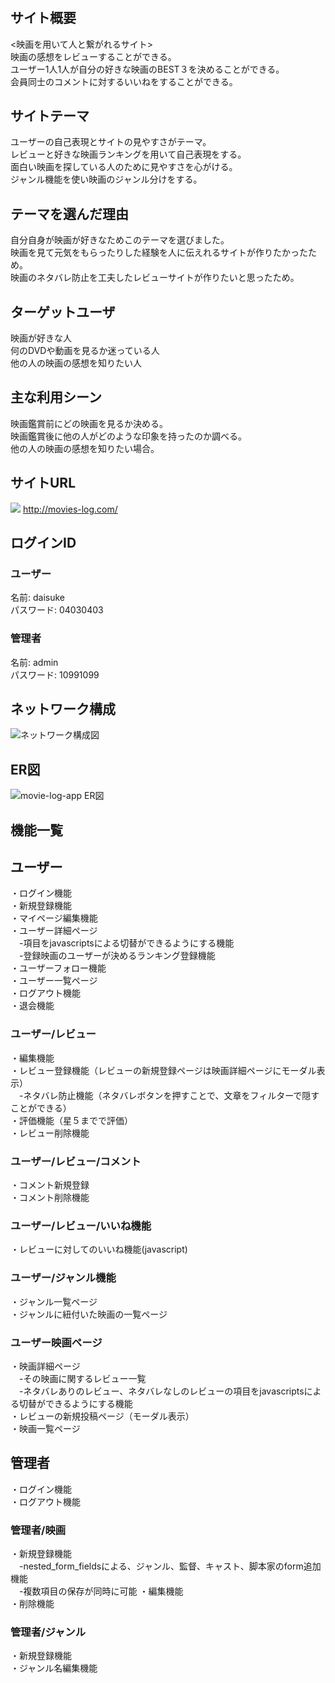 # <movie-log-app>

## サイト概要
<映画を用いて人と繋がれるサイト><br/>
映画の感想をレビューすることができる。<br/>
ユーザー1人1人が自分の好きな映画のBEST３を決めることができる。<br/>
会員同士のコメントに対するいいねをすることができる。<br/>

## サイトテーマ
ユーザーの自己表現とサイトの見やすさがテーマ。<br/>
レビューと好きな映画ランキングを用いて自己表現をする。<br/>
面白い映画を探している人のために見やすさを心がける。<br/>
ジャンル機能を使い映画のジャンル分けをする。<br/>

## テーマを選んだ理由
自分自身が映画が好きなためこのテーマを選びました。<br/>
映画を見て元気をもらったりした経験を人に伝えれるサイトが作りたかったため。<br/>
映画のネタバレ防止を工夫したレビューサイトが作りたいと思ったため。<br/>

## ターゲットユーザ
映画が好きな人<br/>
何のDVDや動画を見るか迷っている人<br/>
他の人の映画の感想を知りたい人<br/>

## 主な利用シーン
映画鑑賞前にどの映画を見るか決める。<br/>
映画鑑賞後に他の人がどのような印象を持ったのか調べる。<br/>
他の人の映画の感想を知りたい場合。<br/>

## サイトURL
![](https://user-images.githubusercontent.com/59969400/93737801-0964ad00-fc1f-11ea-98a9-417d5f977552.png)
http://movies-log.com/

## ログインID
### ユーザー
名前: daisuke<br/>
パスワード: 04030403<br/>

### 管理者
名前: admin<br/>
パスワード: 10991099<br/>

## ネットワーク構成
![ネットワーク構成図](https://user-images.githubusercontent.com/59969400/88476774-0c705380-cf76-11ea-80a0-d1dcb7ef2255.png)


## ER図
![movie-log-app ER図](https://user-images.githubusercontent.com/59969400/87900877-88f3c580-ca90-11ea-9c85-eabff7114e7d.png)

## 機能一覧

## ユーザー
・ログイン機能<br/>
・新規登録機能<br/>
・マイページ編集機能<br/>
・ユーザー詳細ページ<br/>
　-項目をjavascriptsによる切替ができるようにする機能<br/>
　-登録映画のユーザーが決めるランキング登録機能<br/>
・ユーザーフォロー機能<br/>
・ユーザー一覧ページ<br/>
・ログアウト機能<br/>
・退会機能<br/>
### ユーザー/レビュー
・編集機能<br/>
・レビュー登録機能（レビューの新規登録ページは映画詳細ページにモーダル表示）<br/>
　-ネタバレ防止機能（ネタバレボタンを押すことで、文章をフィルターで隠すことができる）<br/>
・評価機能（星５までで評価）<br/>
・レビュー削除機能<br/>
### ユーザー/レビュー/コメント
・コメント新規登録<br/>
・コメント削除機能<br/>
### ユーザー/レビュー/いいね機能
・レビューに対してのいいね機能(javascript)<br/>
### ユーザー/ジャンル機能
・ジャンル一覧ページ<br/>
・ジャンルに紐付いた映画の一覧ページ<br/>
### ユーザー映画ページ
・映画詳細ページ<br/>
　-その映画に関するレビュー一覧<br/>
　-ネタバレありのレビュー、ネタバレなしのレビューの項目をjavascriptsによる切替ができるようにする機能<br/>
・レビューの新規投稿ページ（モーダル表示）<br/>
・映画一覧ページ<br/>

## 管理者
・ログイン機能<br/>
・ログアウト機能<br/>
### 管理者/映画
・新規登録機能<br/>
　-nested_form_fieldsによる、ジャンル、監督、キャスト、脚本家のform追加機能<br/>
　-複数項目の保存が同時に可能
・編集機能<br/>
・削除機能<br/>
### 管理者/ジャンル
・新規登録機能<br/>
・ジャンル名編集機能<br/>


